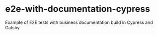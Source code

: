 # e2e-with-documentation-cypress
Example of E2E tests with business documentation build in Cypress and Gatsby
